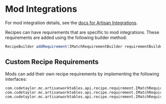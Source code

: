 # Mod Integrations

For mod integration details, see the [docs for Artisan Integrations](https://artisan-integrations.readthedocs.io).

Recipes can have requirements that are specific to mod integrations. These requirements are added using the following builder method:

```java
RecipeBuilder addRequirement(IMatchRequirementBuilder requirementBuilder);
```

## Custom Recipe Requirements

Mods can add their own recipe requirements by implementing the following interfaces:

```
com.codetaylor.mc.artisanworktables.api.recipe.requirement.IMatchRequirement
com.codetaylor.mc.artisanworktables.api.recipe.requirement.IMatchRequirementBuilder
com.codetaylor.mc.artisanworktables.api.recipe.requirement.IMatchRequirementContext
```